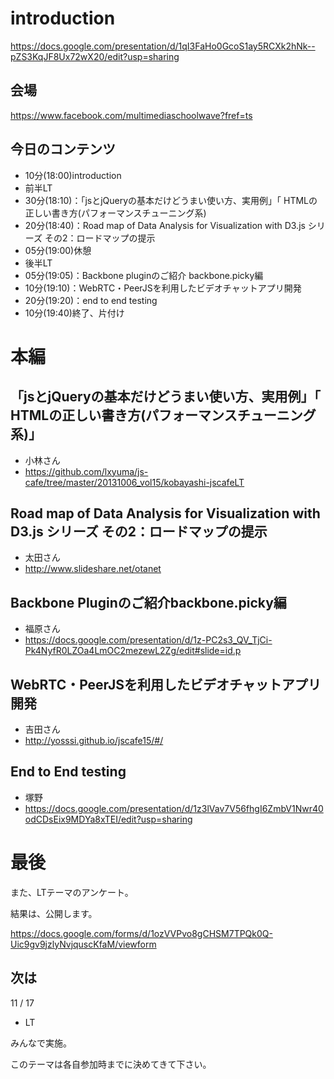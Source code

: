 # introduction

https://docs.google.com/presentation/d/1qI3FaHo0GcoS1ay5RCXk2hNk--pZS3KqJF8Ux72wX20/edit?usp=sharing

## 会場

https://www.facebook.com/multimediaschoolwave?fref=ts

## 今日のコンテンツ

- 10分(18:00)introduction
- 前半LT
 - 30分(18:10)：「jsとjQueryの基本だけどうまい使い方、実用例」「 HTMLの正しい書き方(パフォーマンスチューニング系)
 - 20分(18:40)：Road map of Data Analysis for Visualization with D3.js シリーズ その2：ロードマップの提示
- 05分(19:00)休憩
- 後半LT
 - 05分(19:05)：Backbone pluginのご紹介 backbone.picky編
 - 10分(19:10)：WebRTC・PeerJSを利用したビデオチャットアプリ開発
 - 20分(19:20)：end to end testing
- 10分(19:40)終了、片付け

# 本編

## 「jsとjQueryの基本だけどうまい使い方、実用例」「 HTMLの正しい書き方(パフォーマンスチューニング系)」

- 小林さん
 - https://github.com/lxyuma/js-cafe/tree/master/20131006_vol15/kobayashi-jscafeLT

## Road map of Data Analysis for Visualization with D3.js シリーズ その2：ロードマップの提示

- 太田さん
 - http://www.slideshare.net/otanet

## Backbone Pluginのご紹介backbone.picky編

- 福原さん
 - https://docs.google.com/presentation/d/1z-PC2s3_QV_TjCi-Pk4NyfR0LZOa4LmOC2mezewL2Zg/edit#slide=id.p

## WebRTC・PeerJSを利用したビデオチャットアプリ開発

- 吉田さん
 - http://yosssi.github.io/jscafe15/#/

## End to End testing

- 塚野
 - https://docs.google.com/presentation/d/1z3lVav7V56fhgI6ZmbV1Nwr40odCDsEix9MDYa8xTEI/edit?usp=sharing


# 最後

また、LTテーマのアンケート。

結果は、公開します。

https://docs.google.com/forms/d/1ozVVPvo8gCHSM7TPQk0Q-Uic9gv9jzlyNvjquscKfaM/viewform

## 次は

11 / 17

- LT

みんなで実施。

このテーマは各自参加時までに決めてきて下さい。


